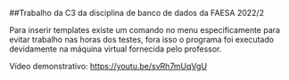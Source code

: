 ##Trabalho da C3 da disciplina de banco de dados da FAESA 2022/2

Para inserir templates existe um comando no menu especificamente para evitar trabalho nas horas dos testes, fora isso o programa foi executado devidamente na máquina virtual fornecida pelo professor. 

Vídeo demonstrativo: https://youtu.be/svRh7mUqVgU
